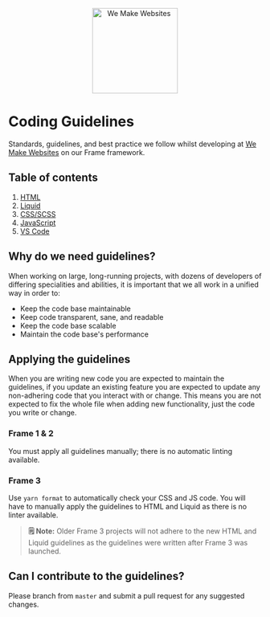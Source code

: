 <p align="center"><img src="https://raw.githubusercontent.com/we-make-websites/wmw-coding-guidelines/master/assets/logo.png" alt="We Make Websites" width="170"></p>

# Coding Guidelines
Standards, guidelines, and best practice we follow whilst developing at [We Make Websites](https://wemakewebsites.com/) on our Frame framework.

## Table of contents

1. [HTML](html/README.md)
1. [Liquid](liquid/README.md)
1. [CSS/SCSS](css/README.md)
1. [JavaScript](https://github.com/Shopify/javascript#import-javascript-from-shopify)
1. [VS Code](vs-code/README.md)

## Why do we need guidelines?

When working on large, long-running projects, with dozens of developers of differing specialities and abilities, it is important that we all work in a unified way in order to:

* Keep the code base maintainable
* Keep code transparent, sane, and readable
* Keep the code base scalable
* Maintain the code base's performance

## Applying the guidelines

When you are writing new code you are expected to maintain the guidelines, if you update an existing feature you are expected to update any non-adhering code that you interact with or change. This means you are not expected to fix the whole file when adding new functionality, just the code you write or change.

### Frame 1 & 2
You must apply all guidelines manually; there is no automatic linting available.

### Frame 3
Use `yarn format` to automatically check your CSS and JS code. You will have to manually apply the guidelines to HTML and Liquid as there is no linter available.

> **🗒 Note:** Older Frame 3 projects will not adhere to the new HTML and Liquid guidelines as the guidelines were written after Frame 3 was launched.

## Can I contribute to the guidelines?

Please branch from `master` and submit a pull request for any suggested changes.